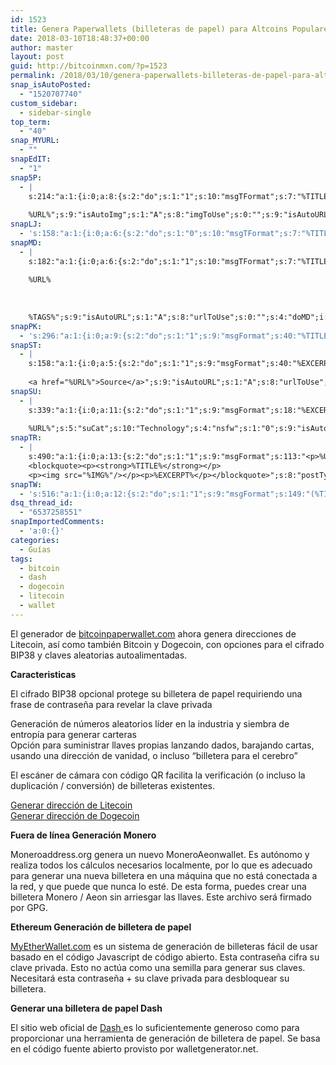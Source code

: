 ```yaml
---
id: 1523
title: Genera Paperwallets (billeteras de papel) para Altcoins Populares
date: 2018-03-10T18:48:37+00:00
author: master
layout: post
guid: http://bitcoinmxn.com/?p=1523
permalink: /2018/03/10/genera-paperwallets-billeteras-de-papel-para-altcoins-populares/
snap_isAutoPosted:
  - "1520707740"
custom_sidebar:
  - sidebar-single
top_term:
  - "40"
snap_MYURL:
  - ""
snapEdIT:
  - "1"
snap5P:
  - |
    s:214:"a:1:{i:0;a:8:{s:2:"do";s:1:"1";s:10:"msgTFormat";s:7:"%TITLE%";s:9:"msgFormat";s:18:"%EXCERPT%
    
    %URL%";s:9:"isAutoImg";s:1:"A";s:8:"imgToUse";s:0:"";s:9:"isAutoURL";s:1:"A";s:8:"urlToUse";s:0:"";s:4:"do5P";i:0;}}";
snapLJ:
  - 's:158:"a:1:{i:0;a:6:{s:2:"do";s:1:"0";s:10:"msgTFormat";s:7:"%TITLE%";s:9:"msgFormat";s:9:"%EXCERPT%";s:9:"isAutoURL";s:1:"A";s:8:"urlToUse";s:0:"";s:4:"doLJ";i:0;}}";'
snapMD:
  - |
    s:182:"a:1:{i:0;a:6:{s:2:"do";s:1:"1";s:10:"msgTFormat";s:7:"%TITLE%";s:9:"msgFormat";s:32:"%EXCERPT%
    
    %URL%
    
    
    
    %TAGS%";s:9:"isAutoURL";s:1:"A";s:8:"urlToUse";s:0:"";s:4:"doMD";i:0;}}";
snapPK:
  - 's:296:"a:1:{i:0;a:9:{s:2:"do";s:1:"1";s:9:"msgFormat";s:40:"%TITLE% - %URL% #bitcoin #mexico #crypto";s:9:"isAutoURL";s:1:"A";s:8:"urlToUse";s:0:"";s:4:"doPK";i:0;s:8:"isPosted";s:1:"1";s:4:"pgID";i:1370889710;s:7:"postURL";s:30:"https://www.plurk.com/p/mo6x9q";s:5:"pDate";s:19:"2018-03-10 18:48:42";}}";'
snapST:
  - |
    s:158:"a:1:{i:0;a:5:{s:2:"do";s:1:"1";s:9:"msgFormat";s:40:"%EXCERPT%
    
    <a href="%URL%">Source</a>";s:9:"isAutoURL";s:1:"A";s:8:"urlToUse";s:0:"";s:4:"doST";i:0;}}";
snapSU:
  - |
    s:339:"a:1:{i:0;a:11:{s:2:"do";s:1:"1";s:9:"msgFormat";s:18:"%EXCERPT%
    
    %URL%";s:5:"suCat";s:10:"Technology";s:4:"nsfw";s:1:"0";s:9:"isAutoURL";s:1:"A";s:8:"urlToUse";s:0:"";s:4:"doSU";i:0;s:8:"isPosted";s:1:"1";s:4:"pgID";s:6:"2w9pCG";s:7:"postURL";s:45:"http://www.stumbleupon.com/su/2w9pCG/comments";s:5:"pDate";s:19:"2018-03-10 18:48:56";}}";
snapTR:
  - |
    s:490:"a:1:{i:0;a:13:{s:2:"do";s:1:"1";s:9:"msgFormat";s:113:"<p>%URL%</p>
    <blockquote><p><strong>%TITLE%</strong></p>
    <p><img src="%IMG%"/></p><p>%EXCERPT%</p></blockquote>";s:8:"postType";s:1:"T";s:10:"msgTFormat";s:7:"%TITLE%";s:9:"isAutoImg";s:1:"A";s:8:"imgToUse";s:0:"";s:9:"isAutoURL";s:1:"A";s:8:"urlToUse";s:0:"";s:4:"doTR";i:0;s:8:"isPosted";s:1:"1";s:4:"pgID";i:171731997543;s:7:"postURL";s:46:"http://bitcoinmxn.tumblr.com/post/171731997543";s:5:"pDate";s:19:"2018-03-10 18:49:00";}}";
snapTW:
  - 's:516:"a:1:{i:0;a:12:{s:2:"do";s:1:"1";s:9:"msgFormat";s:149:"(%TITLE%) - %URL% #bitcoin #criptomonedas #criptomoneda #blockchain #bitcoinMexico #bitcoinpanama #bitcoinvenezuela #ethereum #mexico #cryptocurrency";s:8:"attchImg";s:1:"1";s:9:"isAutoImg";s:1:"A";s:8:"imgToUse";s:0:"";s:9:"isAutoURL";s:1:"A";s:8:"urlToUse";s:0:"";s:4:"doTW";i:0;s:8:"isPosted";s:1:"1";s:4:"pgID";s:18:"972544874686885891";s:7:"postURL";s:57:"https://twitter.com/mxn_bitcoin/status/972544874686885891";s:5:"pDate";s:19:"2018-03-10 18:49:02";}}";'
dsq_thread_id:
  - "6537258551"
snapImportedComments:
  - 'a:0:{}'
categories:
  - Guías
tags:
  - bitcoin
  - dash
  - dogecoin
  - litecoin
  - wallet
---
```

El generador de [bitcoinpaperwallet.com](http://bitcoinpaperwallet.com) ahora genera direcciones de Litecoin, así como también Bitcoin y Dogecoin, con opciones para el cifrado BIP38 y claves aleatorias autoalimentadas.

**Caracteristicas**

El cifrado BIP38 opcional protege su billetera de papel requiriendo una frase de contraseña para revelar la clave privada

Generación de números aleatorios líder en la industria y siembra de entropía para generar carteras  
Opción para suministrar llaves propias lanzando dados, barajando cartas, usando una dirección de vanidad, o incluso &#8220;billetera para el cerebro&#8221;

El escáner de cámara con código QR facilita la verificación (o incluso la duplicación / conversión) de billeteras existentes.

[Generar dirección de Litecoin](https://bitcoinpaperwallet.com/litecoin-paper-wallet-generator/)  
[Generar dirección de Dogecoin](https://bitcoinpaperwallet.com/dogecoin-paper-wallet-generator)

**Fuera de línea Generación Monero**

Moneroaddress.org genera un nuevo MoneroAeonwallet. Es autónomo y realiza todos los cálculos necesarios localmente, por lo que es adecuado para generar una nueva billetera en una máquina que no está conectada a la red, y que puede que nunca lo esté. De esta forma, puedes crear una billetera Monero / Aeon sin arriesgar las llaves. Este archivo será firmado por GPG.

**Ethereum Generación de billetera de papel**

[MyEtherWallet.com](http://MyEtherWallet.com) es un sistema de generación de billeteras fácil de usar basado en el código Javascript de código abierto. Esta contraseña cifra su clave privada. Esto no actúa como una semilla para generar sus claves. Necesitará esta contraseña + su clave privada para desbloquear su billetera.

**Generar una billetera de papel Dash**

El sitio web oficial de [Dash ](https://paper.dash.org)es lo suficientemente generoso como para proporcionar una herramienta de generación de billetera de papel. Se basa en el código fuente abierto provisto por walletgenerator.net.